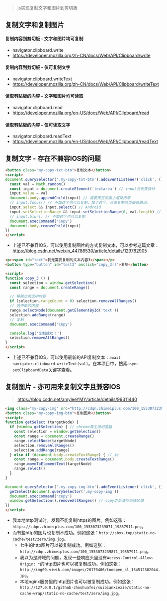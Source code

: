 > js实现复制文字和图片到剪切板

## 复制文字和复制图片
#### 复制内容到剪切板 - 文字和图片均可复制
* navigator.clipboard.write
* https://developer.mozilla.org/zh-CN/docs/Web/API/Clipboard/write
#### 复制内容到剪切板 - 仅可复制文字
* navigator.clipboard.writeText
* https://developer.mozilla.org/zh-CN/docs/Web/API/Clipboard/writeText
#### 读取剪贴板的内容 - 文字和图片均可读取
* navigator.clipboard.read
* https://developer.mozilla.org/en-US/docs/Web/API/Clipboard/read
#### 读取剪贴板的内容 - 仅可读取文字
* navigator.clipboard.readText
* https://developer.mozilla.org/en-US/docs/Web/API/Clipboard/readText

## 复制文字 - 存在不兼容IOS的问题
```html
<button class="my-copy-txt-btn">复制文本</button>
<script>
document.querySelector('.my-copy-txt-btn').addEventListener('click', () => {
  const val = Math.random()
  const input = document.createElement('textarea') // input会丢失换行
  input.value = val
  document.body.appendChild(input) // 需要先在页面上渲染出来
  // input.focus() // 不加这个也可以复制，加了这个，点击复制时页面会跳动。
  input.select && input.select() // Android
  input.setSelectionRange && input.setSelectionRange(0, val.length) // IOS
  // input.blur() // 不加这个也可以复制
  document.execCommand('Copy')
  document.body.removeChild(input)
})
</script>
```
* 上述已不兼容IOS，可以使用复制图片的方式复制文本，可以参考这篇文章：https://blog.csdn.net/weixin_44786530/article/details/129782905
```html
<p><span id="text">我是需要复制的文本内容3</span></p>
<button type="button" id="test3" onclick="copy_3()">复制</button>

<script>
function copy_3 () {
  const selection = window.getSelection()
  const range = document.createRange()

  // 移除之前选中内容
  if (selection.rangeCount > 0) selection.removeAllRanges()
  // 选中新的内容
  range.selectNode(document.getElementById('text'))
  selection.addRange(range)
  // 复制
  document.execCommand('copy')

  console.log('复制成功！')
  selection.removeAllRanges()
}
</script>
```
* 上述已不兼容IOS，可以使用最新的API复制文本：`await navigator.clipboard.writeText(val)`。在本项目中，搜索`async setClipboardData`关键字查看。

## 复制图片 - 亦可用来复制文字且兼容IOS
> https://blog.csdn.net/amyleeYMY/article/details/99311440
```html
<img class="my-copy-img" src="http://cdqn.zhimeiplus.com/100_1553073239871_19857911.png" alt="">
<button class="my-copy-img-btn">复制图片</button>
<script>
function getSelect (targetNode) {
  if (window.getSelection) { // chrome等主流浏览器
    const selection = window.getSelection()
    const range = document.createRange()
    range.selectNode(targetNode)
    selection.removeAllRanges()
    selection.addRange(range)
  } else if (document.body.createTextRange) { // ie
    const range = document.body.createTextRange()
    range.moveToElementText(targetNode)
    range.select()
  }
}

document.querySelector('.my-copy-img-btn').addEventListener('click', () => {
  getSelect(document.querySelector('.my-copy-img'))
  document.execCommand('copy')
  window.getSelection().removeAllRanges() // copy之后清空选择区域
})
</script>
```
* 我本地http测试时，发现不能复制https的图片。例如这张：`https://cdqn.zhimeiplus.com/100_1553073239871_19857911.png`。
* 而有些http的图片也复制不成功。例如这张：`http://sbxx.top/static-no-cache/test/zero/img.jpg`。
  - 七牛的http图片可以被复制成功。例如这张：`http://cdqn.zhimeiplus.com/100_1553073239871_19857911.png`。
  - 我以为是跨域的问题，发现一些响应头里没有`Access-Control-Allow-Origin: *`的http图片也可以被复制成功。例如这张：`http://img09.viwik.com/images/20170406/tooopen_sl_134512302044.jpg`。
  - 本地nginx服务里的http图片也可以被复制成功。例如这张：`http://127.0.0.1/github-zhouhuafei/suibianxiexie/static-no-cache-wrap/static-no-cache/test/zero/img.jpg`。
